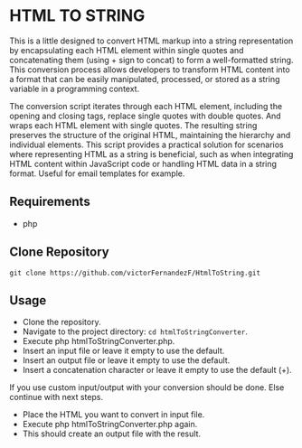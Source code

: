 # HTML TO STRING

This is a little designed to convert HTML markup into a string representation by encapsulating each HTML element within single quotes and concatenating them (using + sign to concat) to form a well-formatted string. This conversion process allows developers to transform HTML content into a format that can be easily manipulated, processed, or stored as a string variable in a programming context.

The conversion script iterates through each HTML element, including the opening and closing tags, replace single quotes with double quotes. And wraps each HTML element with single quotes. The resulting string preserves the structure of the original HTML, maintaining the hierarchy and individual elements. This script provides a practical solution for scenarios where representing HTML as a string is beneficial, such as when integrating HTML content within JavaScript code or handling HTML data in a string format. Useful for email templates for example.

## Requirements
- php

## Clone Repository
 ~~~~
 git clone https://github.com/victorFernandezF/HtmlToString.git
 ~~~~

## Usage
 - Clone the repository.
 - Navigate to the project directory: `cd htmlToStringConverter`.
 - Execute php htmlToStringConverter.php.
 - Insert an input file or leave it empty to use the default.     
 - Insert an output file or leave it empty to use the default.     
 - Insert a concatenation character or leave it empty to use the default (+).     
 
  If you use custom input/output with your conversion should be done.
  Else continue with next steps.

 - Place the HTML you want to convert in input file.
 - Execute php htmlToStringConverter.php again.
 - This should create an output file with the result.